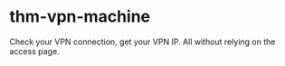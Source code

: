 # thm-vpn-machine
Check your VPN connection, get your VPN IP. All without relying on the access page.

